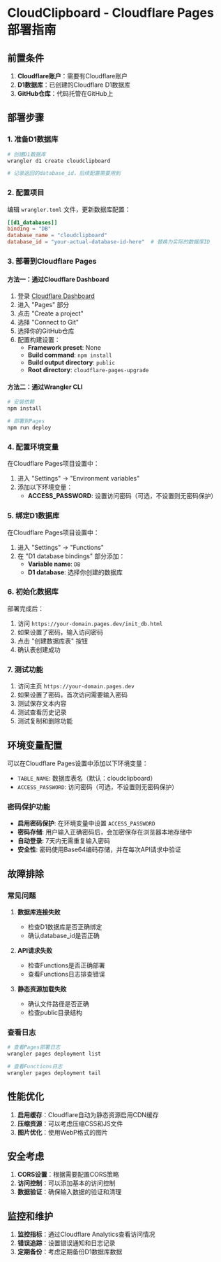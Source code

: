 # CloudClipboard - Cloudflare Pages 部署指南

## 前置条件

1. **Cloudflare账户**：需要有Cloudflare账户
2. **D1数据库**：已创建的Cloudflare D1数据库
3. **GitHub仓库**：代码托管在GitHub上

## 部署步骤

### 1. 准备D1数据库

```bash
# 创建D1数据库
wrangler d1 create cloudclipboard

# 记录返回的database_id，后续配置需要用到
```

### 2. 配置项目

编辑 `wrangler.toml` 文件，更新数据库配置：

```toml
[[d1_databases]]
binding = "DB"
database_name = "cloudclipboard"
database_id = "your-actual-database-id-here"  # 替换为实际的数据库ID
```

### 3. 部署到Cloudflare Pages

#### 方法一：通过Cloudflare Dashboard

1. 登录 [Cloudflare Dashboard](https://dash.cloudflare.com/)
2. 进入 "Pages" 部分
3. 点击 "Create a project"
4. 选择 "Connect to Git"
5. 选择你的GitHub仓库
6. 配置构建设置：
   - **Framework preset**: None
   - **Build command**: `npm install`
   - **Build output directory**: `public`
   - **Root directory**: `cloudflare-pages-upgrade`

#### 方法二：通过Wrangler CLI

```bash
# 安装依赖
npm install

# 部署到Pages
npm run deploy
```

### 4. 配置环境变量

在Cloudflare Pages项目设置中：

1. 进入 "Settings" → "Environment variables"
2. 添加以下环境变量：
   - **ACCESS_PASSWORD**: 设置访问密码（可选，不设置则无密码保护）

### 5. 绑定D1数据库

在Cloudflare Pages项目设置中：

1. 进入 "Settings" → "Functions"
2. 在 "D1 database bindings" 部分添加：
   - **Variable name**: `DB`
   - **D1 database**: 选择你创建的数据库

### 6. 初始化数据库

部署完成后：

1. 访问 `https://your-domain.pages.dev/init_db.html`
2. 如果设置了密码，输入访问密码
3. 点击 "创建数据库表" 按钮
4. 确认表创建成功

### 7. 测试功能

1. 访问主页 `https://your-domain.pages.dev`
2. 如果设置了密码，首次访问需要输入密码
3. 测试保存文本内容
4. 测试查看历史记录
5. 测试复制和删除功能

## 环境变量配置

可以在Cloudflare Pages设置中添加以下环境变量：

- `TABLE_NAME`: 数据库表名（默认：cloudclipboard）
- `ACCESS_PASSWORD`: 访问密码（可选，不设置则无密码保护）

### 密码保护功能

- **启用密码保护**: 在环境变量中设置 `ACCESS_PASSWORD`
- **密码存储**: 用户输入正确密码后，会加密保存在浏览器本地存储中
- **自动登录**: 7天内无需重复输入密码
- **安全性**: 密码使用Base64编码存储，并在每次API请求中验证

## 故障排除

### 常见问题

1. **数据库连接失败**
   - 检查D1数据库是否正确绑定
   - 确认database_id是否正确

2. **API请求失败**
   - 检查Functions是否正确部署
   - 查看Functions日志排查错误

3. **静态资源加载失败**
   - 确认文件路径是否正确
   - 检查public目录结构

### 查看日志

```bash
# 查看Pages部署日志
wrangler pages deployment list

# 查看Functions日志
wrangler pages deployment tail
```

## 性能优化

1. **启用缓存**：Cloudflare自动为静态资源启用CDN缓存
2. **压缩资源**：可以考虑压缩CSS和JS文件
3. **图片优化**：使用WebP格式的图片

## 安全考虑

1. **CORS设置**：根据需要配置CORS策略
2. **访问控制**：可以添加基本的访问控制
3. **数据验证**：确保输入数据的验证和清理

## 监控和维护

1. **监控指标**：通过Cloudflare Analytics查看访问情况
2. **错误追踪**：设置错误通知和日志记录
3. **定期备份**：考虑定期备份D1数据库数据